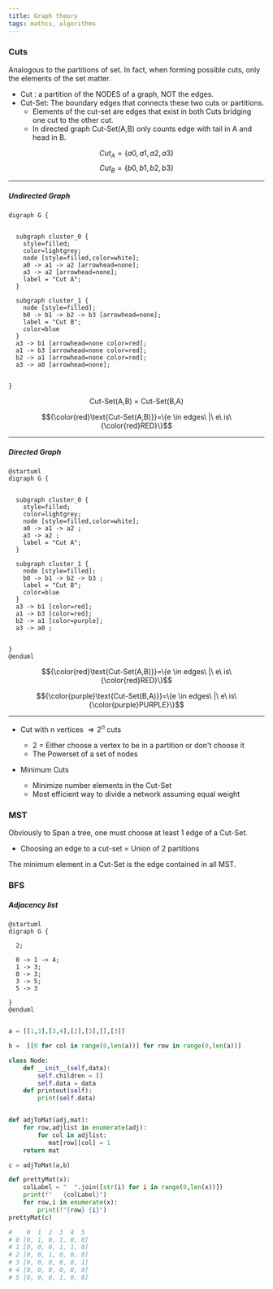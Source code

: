 ```yaml
---
title: Graph theory
tags: mathcs, algorithms
---
```


### Cuts

Analogous to the partitions of set. 
In fact, when forming possible cuts, only the elements of the set matter.  


* Cut : a partition of the NODES of a graph, NOT the edges.
* Cut-Set: The boundary edges that connects these two cuts or partitions. 
  * Elements of the cut-set are edges that exist in both Cuts bridging one cut to the other cut.
  * In directed graph Cut-Set(A,B) only counts edge with tail in A and head in B.


$$Cut_A= \{a0,a1,a2,a3\}$$
$$Cut_B=\{b0,b1,b2,b3\}$$

---


##### Undirected Graph 

```plantuml
digraph G {
   
    
  subgraph cluster_0 {
    style=filled;
    color=lightgrey;
    node [style=filled,color=white];
    a0 -> a1 -> a2 [arrowhead=none];
    a3 -> a2 [arrowhead=none]; 
    label = "Cut A";
  }

  subgraph cluster_1 {
    node [style=filled];
    b0 -> b1 -> b2 -> b3 [arrowhead=none];
    label = "Cut B";
    color=blue
  }
  a3 -> b1 [arrowhead=none color=red];
  a1 -> b3 [arrowhead=none color=red];
  b2 -> a1 [arrowhead=none color=red];
  a3 -> a0 [arrowhead=none];


}
```


$$\text{Cut-Set(A,B) = Cut-Set(B,A)}$$

$${\color{red}\text{Cut-Set(A,B)}}=\{e \in edges\ |\ e\ is\ {\color{red}RED}\}$$



---

##### Directed Graph

```plantuml
@startuml
digraph G {
   
    
  subgraph cluster_0 {
    style=filled;
    color=lightgrey;
    node [style=filled,color=white];
    a0 -> a1 -> a2 ;
    a3 -> a2 ; 
    label = "Cut A";
  }

  subgraph cluster_1 {
    node [style=filled];
    b0 -> b1 -> b2 -> b3 ;
    label = "Cut B";
    color=blue
  }
  a3 -> b1 [color=red];
  a1 -> b3 [color=red];
  b2 -> a1 [color=purple];
  a3 -> a0 ;


}
@enduml
```
$${\color{red}\text{Cut-Set(A,B)}}=\{e \in edges\ |\ e\ is\ {\color{red}RED}\}$$

$${\color{purple}\text{Cut-Set(B,A)}}=\{e \in edges\ |\ e\ is\ {\color{purple}PURPLE}\}$$

---

* Cut with n vertices $\Rightarrow 2^n$ cuts 
  * 2 = Either choose a vertex to be in a partition or don't choose it
  * The Powerset of a set of nodes

* Minimum Cuts
  * Minimize number elements in the Cut-Set
  * Most efficient way to divide a network assuming equal weight


### MST

Obviously to Span a tree, one must choose at least 1 edge of a Cut-Set.

* Choosing an edge to a cut-set = Union of 2 partitions

The minimum element in a Cut-Set is the edge contained in all MST.  


### BFS

##### Adjacency list

```plantuml
@startuml
digraph G {
   
  2;

  0 -> 1 -> 4;
  1 -> 3;
  0 -> 3;
  3 -> 5;
  5 -> 3

}
@enduml
```


```python

a = [[1,3],[3,4],[2],[5],[],[3]]

b =  [[0 for col in range(0,len(a))] for row in range(0,len(a))]

class Node:
    def __init__(self,data):
        self.children = []
        self.data = data
    def printout(self):
        print(self.data)


def adjToMat(adj,mat):
    for row,adjlist in enumerate(adj):
        for col in adjlist:
           mat[row][col] = 1 
    return mat

c = adjToMat(a,b)

def prettyMat(x):
    colLabel = "  ".join([str(i) for i in range(0,len(x))])
    print(f"   {colLabel}")
    for row,i in enumerate(x):
        print(f"{row} {i}")
prettyMat(c)

#    0  1  2  3  4  5
# 0 [0, 1, 0, 1, 0, 0]
# 1 [0, 0, 0, 1, 1, 0]
# 2 [0, 0, 1, 0, 0, 0]
# 3 [0, 0, 0, 0, 0, 1]
# 4 [0, 0, 0, 0, 0, 0]
# 5 [0, 0, 0, 1, 0, 0]
```
